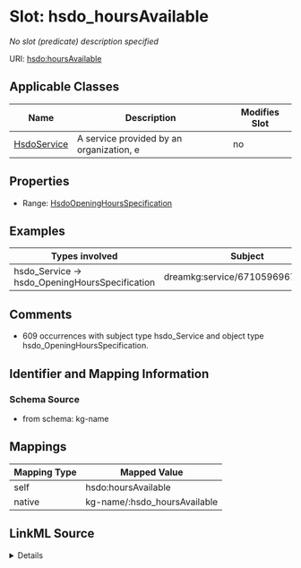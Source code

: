 

# Slot: hsdo_hoursAvailable


_No slot (predicate) description specified_





URI: [hsdo:hoursAvailable](http://schema.org/hoursAvailable)



<!-- no inheritance hierarchy -->





## Applicable Classes

| Name | Description | Modifies Slot |
| --- | --- | --- |
| [HsdoService](../classes/HsdoService.md) | A service provided by an organization, e |  no  |







## Properties

* Range: [HsdoOpeningHoursSpecification](../classes/HsdoOpeningHoursSpecification.md)






## Examples

| Types involved | Subject | Predicate | Object |
| --- | --- | --- | --- |
| hsdo_Service → hsdo_OpeningHoursSpecification | dreamkg:service/6710596967858176 | hsdo:hoursAvailable | dreamkg:service/hours/wednesday/6710596967858176 |


## Comments

* 609 occurrences with subject type hsdo_Service and object type hsdo_OpeningHoursSpecification.

## Identifier and Mapping Information







### Schema Source


* from schema: kg-name




## Mappings

| Mapping Type | Mapped Value |
| ---  | ---  |
| self | hsdo:hoursAvailable |
| native | kg-name/:hsdo_hoursAvailable |




## LinkML Source

<details>
```yaml
name: hsdo_hoursAvailable
description: No slot (predicate) description specified
comments:
- 609 occurrences with subject type hsdo_Service and object type hsdo_OpeningHoursSpecification.
examples:
- description: hsdo_Service → hsdo_OpeningHoursSpecification
  object:
    example_object: dreamkg:service/hours/wednesday/6710596967858176
    example_object_type: hsdo_OpeningHoursSpecification
    example_predicate: hsdo:hoursAvailable
    example_subject: dreamkg:service/6710596967858176
    example_subject_type: hsdo_Service
from_schema: kg-name
rank: 1000
slot_uri: hsdo:hoursAvailable
alias: hsdo_hoursAvailable
domain_of:
- hsdo_Service
range: hsdo_OpeningHoursSpecification

```
</details>